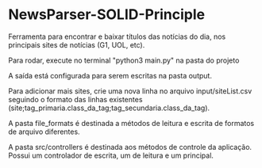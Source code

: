 # NewsParser-SOLID-Principle
Ferramenta para encontrar e baixar títulos das notícias do dia, nos principais sites de notícias (G1, UOL, etc).

Para rodar, execute no terminal "python3 main.py" na pasta do projeto

A saída está configurada para serem escritas na pasta output.

Para adicionar mais sites, crie uma nova linha no arquivo input/siteList.csv seguindo o formato das linhas existentes (site;tag_primaria.class_da_tag;tag_secundaria.class_da_tag).

A pasta file_formats é destinada a métodos de leitura e escrita de formatos de arquivo diferentes.

A pasta src/controllers é destinada aos métodos de controle da aplicação. Possui um controlador de escrita, um de leitura e um principal.
